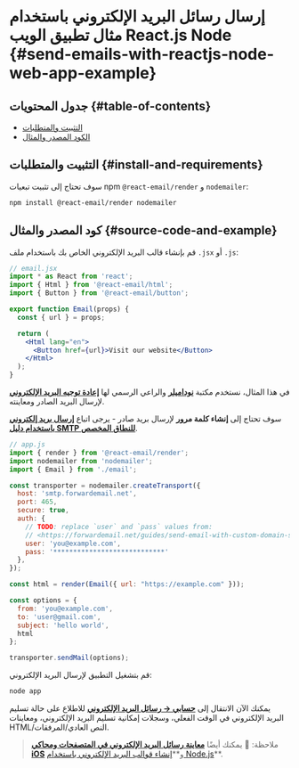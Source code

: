 # إرسال رسائل البريد الإلكتروني باستخدام مثال تطبيق الويب React.js Node {#send-emails-with-reactjs-node-web-app-example}

## جدول المحتويات {#table-of-contents}

* [التثبيت والمتطلبات](#install-and-requirements)
* [الكود المصدر والمثال](#source-code-and-example)

## التثبيت والمتطلبات {#install-and-requirements}

سوف تحتاج إلى تثبيت تبعيات npm `@react-email/render` و `nodemailer`:

```sh
npm install @react-email/render nodemailer
```

## كود المصدر والمثال {#source-code-and-example}

قم بإنشاء قالب البريد الإلكتروني الخاص بك باستخدام ملف `.jsx` أو `.js`:

```jsx
// email.jsx
import * as React from 'react';
import { Html } from '@react-email/html';
import { Button } from '@react-email/button';

export function Email(props) {
  const { url } = props;

  return (
    <Html lang="en">
      <Button href={url}>Visit our website</Button>
    </Html>
  );
}
```

في هذا المثال، نستخدم مكتبة **[نوداميلر](https://github.com/nodemailer/nodemailer)** والراعي الرسمي لها **[إعادة توجيه البريد الإلكتروني](https://forwardemail.net)** لإرسال البريد الصادر ومعاينته.

سوف تحتاج إلى <strong class="text-success"><i class="fa fa-key"></i> إنشاء كلمة مرور</strong> لإرسال بريد صادر - يرجى اتباع **[إرسال بريد إلكتروني باستخدام دليل SMTP للنطاق المخصص](/guides/send-email-with-custom-domain-smtp)**.

<!-- https://github.com/nodemailer/nodemailer-web/pull/22 -->

```js
// app.js
import { render } from '@react-email/render';
import nodemailer from 'nodemailer';
import { Email } from './email';

const transporter = nodemailer.createTransport({
  host: 'smtp.forwardemail.net',
  port: 465,
  secure: true,
  auth: {
    // TODO: replace `user` and `pass` values from:
    // <https://forwardemail.net/guides/send-email-with-custom-domain-smtp>
    user: 'you@example.com',
    pass: '****************************'
  },
});

const html = render(Email({ url: "https://example.com" }));

const options = {
  from: 'you@example.com',
  to: 'user@gmail.com',
  subject: 'hello world',
  html
};

transporter.sendMail(options);
```

قم بتشغيل التطبيق لإرسال البريد الإلكتروني:

```sh
node app
```

يمكنك الآن الانتقال إلى **[حسابي → رسائل البريد الإلكتروني](/my-account/emails)** للاطلاع على حالة تسليم البريد الإلكتروني في الوقت الفعلي، وسجلات إمكانية تسليم البريد الإلكتروني، ومعاينات HTML/النص العادي/المرفقات.

> ملاحظة: :tada: يمكنك أيضًا **[معاينة رسائل البريد الإلكتروني في المتصفحات ومحاكي iOS](/docs/test-preview-email-rendering-browsers-ios-simulator)** و**[إنشاء قوالب البريد الإلكتروني باستخدام Node.js](/docs/send-emails-with-node-js-javascript)**.